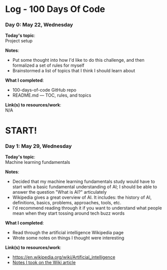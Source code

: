 # Log - 100 Days Of Code

### Day 0: May 22, Wednesday

**Today's topic**:  
Project setup

**Notes**:     
- Put some thought into how I'd like to do this challenge, and then formalized a set of rules for myself
- Brainstormed a list of topics that I think I should learn about

**What I completed**:   
- 100-days-of-code GitHub repo
- README.md — TOC, rules, and topics

**Link(s) to resources/work**:   
N/A      
    
# START!

### Day 1: May 29, Wednesday

**Today's topic**:  
Machine learning fundamentals

**Notes**:     
- Decided that my machine learning fundamentals study would have to start with a basic fundamental understanding of AI; I should be able to answer the question "What is AI?" articulately
- Wikipedia gives a great overview of AI. It includes: the history of AI, definitions, basics, problems, approaches, tools, etc.
- I'd recommend reading through it if you want to understand what people mean when they start tossing around tech buzz words 

**What I completed**:   
- Read through the artificial intelligence Wikipedia page   
- Wrote some notes on things I thought were interesting 

**Link(s) to resources/work**:   
- https://en.wikipedia.org/wiki/Artificial_intelligence
- [Notes I took on the Wiki article](notes/r1/d1.md)
   